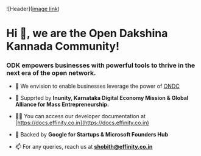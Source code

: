 ![Header]([image link](https://ibb.co/2hQ8HvD))
<h1>Hi 👋, we are the Open Dakshina Kannada Community!</h1>
<h3>ODK empowers businesses with powerful tools to thrive in the next era of the open network.</h3>

- 🔭 We envision to enable businesses leverage the power of [ONDC](https://ondc.org)

- 🌱 Supprted by **Inunity, Karnataka Digital Economy Mission & Global Alliance for Mass Entrepreneurship.**

- 👨‍💻 You can access our developer documentation at [https://docs.effinity.co.in](https://docs.effinity.co.in)

- 💬 Backed by **Google for Startups & Microsoft Founders Hub**

- 📫 For any queries, reach us at **shobith@effinity.co.in**
